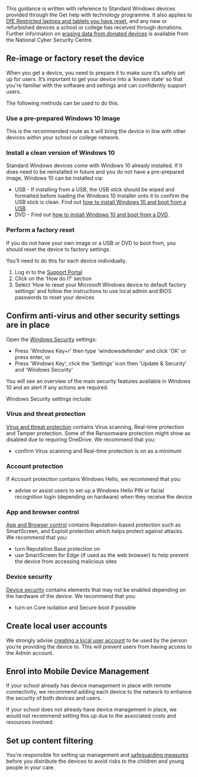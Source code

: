 This guidance is written with reference to Standard Windows devices provided through the Get help with technology programme. It also applies to [DfE Restricted laptops and tablets you have reset](/devices/guide-to-resetting-windows-laptops-and-tablets), and any new or refurbished devices a school or college has received through donations. Further information on [erasing data from donated devices](https://www.ncsc.gov.uk/blog-post/erasing-data-from-donated-devices) is available from the National Cyber Security Centre.

## Re-image or factory reset the device

When you get a device, you need to prepare it to make sure it’s safely set up for users. It’s important to get your device into a ‘known state’ so that you're familiar with the software and settings and can confidently support users.

The following methods can be used to do this.

### Use a pre-prepared Windows 10 Image

This is the recommended route as it will bring the device in line with other devices within your school or college network.
 
### Install a clean version of Windows 10

Standard Windows devices come with Windows 10 already installed. If it does need to be reinstalled in future and you do not have a pre-prepared image, Windows 10 can be installed via:
 
* USB - If installing from a USB, the USB stick should be wiped and formatted before loading the Windows 10 installer onto it to confirm the USB stick is clean. Find out [how to install Windows 10 and boot from a USB](https://docs.microsoft.com/en-us/windows-hardware/manufacture/desktop/install-windows-from-a-usb-flash-drive).
* DVD - Find out [how to install Windows 10 and boot from a DVD](https://docs.microsoft.com/en-us/windows-hardware/manufacture/desktop/boot-from-a-dvd).
 
### Perform a factory reset

If you do not have your own image or a USB or DVD to boot from, you should reset the device to factory settings.
 
You’ll need to do this for each device individually.

1. Log in to the [Support Portal](https://computacenterprod.service-now.com/dfe)
2. Click on the ‘How do I?’ section
3. Select ‘How to reset your Microsoft Windows device to default factory settings’ and follow the instructions to use local admin and BIOS passwords to reset your devices
 
## Confirm anti-virus and other security settings are in place

Open the [Windows Security](https://support.microsoft.com/en-us/windows/stay-protected-with-windows-security-2ae0363d-0ada-c064-8b56-6a39afb6a963) settings:

* Press 'Windows Key+r' then type 'windowsdefender' and click 'OK' or press enter, or
* Press 'Windows Key', click the 'Settings' icon then 'Update & Security' and 'Windows Security'

You will see an overview of the main security features available in Windows 10 and an alert if any actions are required. 

Windows Security settings include:

### Virus and threat protection     

[Virus and threat protection](https://support.microsoft.com/en-us/windows/virus-threat-protection-in-windows-security-1362f4cd-d71a-b52a-0b66-c2820032b65e) contains Virus scanning, Real-time protection and Tamper protection. Some of the Ransomware protection might show as disabled due to requiring OneDrive. We recommend that you:

* confirm Virus scanning and Real-time protection is on as a minimum     

### Account protection 

If Account protection contains Windows Hello, we recommend that you:

* advise or assist users to set up a Windows Hello PIN or facial recognition login (depending on hardware) when they receive the device     

### App and browser control 

[App and Browser control](https://support.microsoft.com/en-us/windows/app-browser-control-in-windows-security-8f68fb65-ebb4-3cfb-4bd7-ef0f376f3dc3) contains Reputation-based protection such as SmartScreen, and Exploit protection which helps protect against attacks. We recommend that you:

* turn Reputation Base protection on
* use SmartScreen for Edge (if used as the web browser) to help prevent the device from accessing malicious sites

### Device security

[Device security](https://support.microsoft.com/en-us/windows/device-protection-in-windows-security-afa11526-de57-b1c5-599f-3a4c6a61c5e2) contains elements that may not be enabled depending on the hardware of the device. We recommend that you:

* turn on Core isolation and Secure boot if possible

## Create local user accounts

We strongly advise [creating a local user account](https://support.microsoft.com/en-us/windows/create-a-local-user-or-administrator-account-in-windows-10-20de74e0-ac7f-3502-a866-32915af2a34d) to be used by the person you’re providing the device to. This will prevent users from having access to the Admin account. 

## Enrol into Mobile Device Management

If your school already has device management in place with remote connectivity, we recommend adding each device to the network to enhance the security of both devices and users.

If your school does not already have device management in place, we would not recommend setting this up due to the associated costs and resources involved.

## Set up content filtering

You’re responsible for setting up management and [safeguarding measures](https://www.gov.uk/guidance/safeguarding-and-remote-education-during-coronavirus-covid-19) before you distribute the devices to avoid risks to the children and young people in your care.
